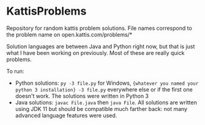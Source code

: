 # KattisProblems
Repository for random kattis problem solutions. File names correspond to the problem name on open.kattis.com/problems/*

Solution languages are between Java and Python right now, but that is just what I have been working on previously. Most of these are really quick problems.

To run:
- Python solutions: `py -3 file.py` for Windows, `{whatever you named your python 3 installation} -3 file.py` everywhere else or if the first one doesn't work. The solutions were written in Python 3
- Java solutions: `javac File.java` then `java File`. All solutions are written using JDK 11 but should be compatible much farther back: not many advanced language features were used.